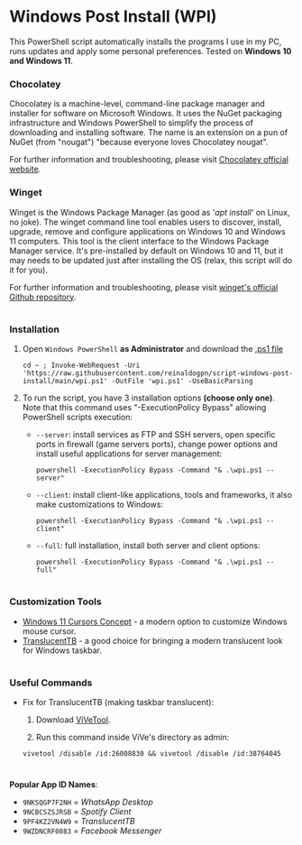 # Windows Post Install (WPI)

This PowerShell script automatically installs the programs I use in my PC, runs updates and apply some personal preferences. Tested on **Windows 10 and Windows 11**.

### Chocolatey

Chocolatey is a machine-level, command-line package manager and installer for software on Microsoft Windows. It uses the NuGet packaging infrastructure and Windows PowerShell to simplify the process of downloading and installing software.
The name is an extension on a pun of NuGet (from "nougat") "because everyone loves Chocolatey nougat".

For further information and troubleshooting, please visit [Chocolatey official website](https://chocolatey.org/).

### Winget

Winget is the Windows Package Manager (as good as '*apt install*' on Linux, no joke). The winget command line tool enables users to discover, install, upgrade, remove and configure applications on Windows 10 and Windows 11 computers. This tool is the client interface to the Windows Package Manager service. It's pre-installed by default on Windows 10 and 11, but it may needs to be updated just after installing the OS (relax, this script will do it for you).

For further information and troubleshooting, please visit [winget's official Github repository](https://github.com/microsoft/winget-cli).

#
### Installation
1. Open `Windows PowerShell` **as Administrator** and download the [.ps1 file](https://raw.githubusercontent.com/reinaldogpn/script-windows-post-install/main/wpi.ps1)
    ```
    cd ~ ; Invoke-WebRequest -Uri 'https://raw.githubusercontent.com/reinaldogpn/script-windows-post-install/main/wpi.ps1' -OutFile 'wpi.ps1' -UseBasicParsing
    ```

2. To run the script, you have 3 installation options **(choose only one)**. Note that this command uses "-ExecutionPolicy Bypass" allowing PowerShell scripts execution:
    - `--server`: install services as FTP and SSH servers, open specific ports in firewall (game servers ports), change power options and install useful applications for server management:
        ```
        powershell -ExecutionPolicy Bypass -Command "& .\wpi.ps1 --server"
        ```
        
    - `--client`: install client-like applications, tools and frameworks, it also make customizations to Windows:
        ```
        powershell -ExecutionPolicy Bypass -Command "& .\wpi.ps1 --client"
        ```
        
    - `--full`: full installation, install both server and client options:
        ```
        powershell -ExecutionPolicy Bypass -Command "& .\wpi.ps1 --full"
        ```

#
### Customization Tools

* [Windows 11 Cursors Concept](https://www.deviantart.com/jepricreations/art/Windows-11-Cursors-Concept-v2-886489356) - a modern option to customize Windows mouse cursor.
* [TranslucentTB](https://apps.microsoft.com/store/detail/translucenttb/9PF4KZ2VN4W9?hl=en-us&gl=us) - a good choice for bringing a modern translucent look for Windows taskbar.

#
### Useful Commands

* Fix for TranslucentTB (making taskbar translucent):

    1. Download [ViVeTool](https://github.com/thebookisclosed/ViVe).

    2. Run this command inside ViVe's directory as admin:

    ``` batch
    vivetool /disable /id:26008830 && vivetool /disable /id:38764045
    ```

#
**Popular App ID Names**:
- `9NKSQGP7F2NH` = *WhatsApp Desktop*
- `9NCBCSZSJRSB` = *Spotify Client*
- `9PF4KZ2VN4W9` = *TranslucentTB*
- `9WZDNCRF0083` = *Facebook Messenger*
